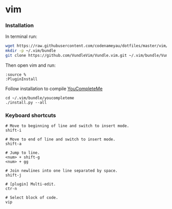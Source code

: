 # vim

### Installation

In terminal run:
```bash
wget https://raw.githubusercontent.com/codenameyau/dotfiles/master/vim/.vimrc ~/.vimrc
mkdir -p ~/.vim/bundle
git clone https://github.com/VundleVim/Vundle.vim.git ~/.vim/bundle/Vundle.vim
```

Then open vim and run:
```
:source %
:PluginInstall
```

Follow installation to compile [YouCompleteMe](https://github.com/valloric/youcompleteme#installation)
```
cd ~/.vim/bundle/youcompleteme
./install.py --all
```

### Keyboard shortcuts

```
# Move to beginning of line and switch to insert mode.
shift-i

# Move to end of line and switch to insert mode.
shift-a

# Jump to line.
<num> + shift-g
<num> + gg

# Join newlines into one line separated by space.
shift-j

# [plugin] Multi-edit.
ctr-n

# Select block of code.
vip
```
